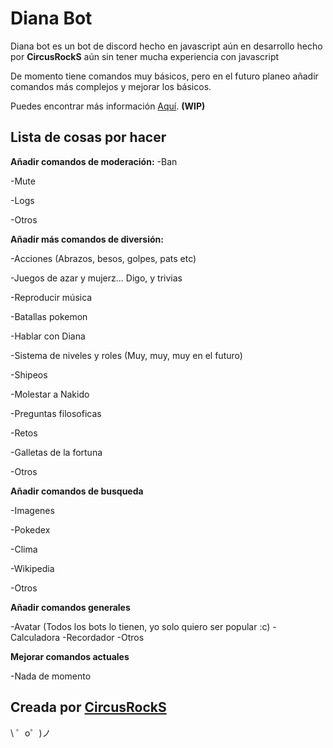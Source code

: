 Diana Bot
=========================

Diana bot es un bot de discord hecho en javascript aún en desarrollo hecho por
**CircusRockS** aún sin tener mucha experiencia con javascript

De momento tiene comandos muy básicos, pero en el futuro planeo añadir comandos
más complejos y mejorar los básicos.

Puedes encontrar más información [Aquí](https://dianabot.glitch.me). **(WIP)**


Lista de cosas por hacer
------------------------

**Añadir comandos de moderación:**
  -Ban

  -Mute

  -Logs

  -Otros

**Añadir más comandos de diversión:**
  
   -Acciones (Abrazos, besos, golpes, pats etc)

   -Juegos de azar y mujerz... Digo, y trivias

   -Reproducir música

   -Batallas pokemon

   -Hablar con Diana

   -Sistema de niveles y roles (Muy, muy, muy en el futuro)

   -Shipeos

   -Molestar a Nakido

   -Preguntas filosoficas

   -Retos

   -Galletas de la fortuna

   -Otros

**Añadir comandos de busqueda**

  -Imagenes

  -Pokedex

  -Clima

  -Wikipedia

  -Otros

**Añadir comandos generales**
  
  -Avatar (Todos los bots lo tienen, yo solo quiero ser popular :c)
  -Calculadora
  -Recordador
  -Otros
  
**Mejorar comandos actuales**

  -Nada de momento


Creada por [CircusRockS](https://github.com/CircusRockS)
-------------------

\ ゜o゜)ノ
